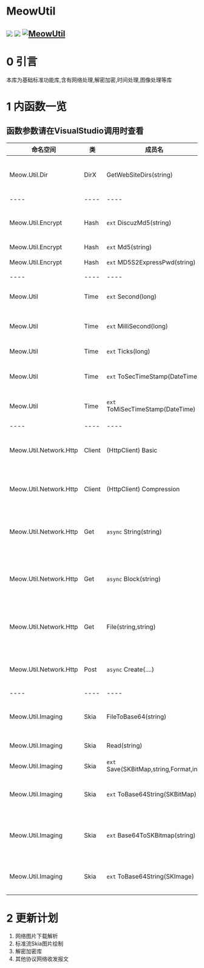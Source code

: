# MeowUtil
![](https://img.shields.io/nuget/dt/Electronicute.Meow.Util)
![](https://img.shields.io/nuget/vpre/Electronicute.Meow.Util?label=NuGet%20Version)
[![MeowUtil](https://github.com/DavidSciMeow/PowerfulMeowLibrary/actions/workflows/Util.yml/badge.svg?branch=master)](https://github.com/DavidSciMeow/PowerfulMeowLibrary/actions/workflows/Util.yml)
-----

# 0 引言
本库为基础标准功能库,含有网络处理,解密加密,时间处理,图像处理等库

# 1 内函数一览

## 函数参数请在VisualStudio调用时查看

|命名空间|类|成员名|作用|
|----|----|----|----|
|Meow.Util.Dir|DirX|GetWebSiteDirs(string)|获取一个网页URL的完整后缀路径|
|----|----|----|----|
|Meow.Util.Encrypt|Hash|`ext` DiscuzMd5(string)|用于特殊加密Discuz的MD5|
|Meow.Util.Encrypt|Hash|`ext` Md5(string)|加密Md5|
|Meow.Util.Encrypt|Hash|`ext` MD5S2ExpressPwd(string)|Md5Salt2加密方案|
|----|----|----|----|
|Meow.Util|Time|`ext` Second(long)|秒制时间戳转换时间类|
|Meow.Util|Time|`ext` MilliSecond(long)|毫秒制时间戳转换时间类|
|Meow.Util|Time|`ext` Ticks(long)|Ticks转换时间类|
|Meow.Util|Time|`ext` ToSecTimeStamp(DateTime)|时间类转换成秒制时间戳|
|Meow.Util|Time|`ext` ToMiSecTimeStamp(DateTime)|时间类转换成毫秒制时间戳|
|----|----|----|----|
|Meow.Util.Network.Http|Client|(HttpClient) Basic| 基础的网络获取Client实例|
|Meow.Util.Network.Http|Client|(HttpClient) Compression| 接受压缩的网络获取Client实例|
|Meow.Util.Network.Http|Get|`async` String(string)| 获取某URL的字符串(通常小于83kb)|
|Meow.Util.Network.Http|Get|`async` Block(string)| 获取某URL的一个块(可以是gzip压缩)|
|Meow.Util.Network.Http|Get|File(string,string)| 获取某个URL的一个文件(当作文件下载)|
|Meow.Util.Network.Http|Post|`async` Create(....)| 朝某个URL进行一次POST|
|----|----|----|----|
|Meow.Util.Imaging|Skia|FileToBase64(string)| 将文件转换成Base64格式|
|Meow.Util.Imaging|Skia|Read(string)| 读取一个文件|
|Meow.Util.Imaging|Skia|`ext` Save(SKBitMap,string,Format,int)| 保存一个文件|
|Meow.Util.Imaging|Skia|`ext` ToBase64String(SKBitMap)| 转换一个SKbitmap到Base64|
|Meow.Util.Imaging|Skia|`ext` Base64ToSKBitmap(string)| 转换一个base64编码字符串到SKbitmap|
|Meow.Util.Imaging|Skia|`ext` ToBase64String(SKImage)| 转换一个SKImage到Base64|

# 2 更新计划

1. 网络图片下载解析  
1. 标准流Skia图片绘制  
1. 解密加密库  
1. 其他协议网络收发报文  
